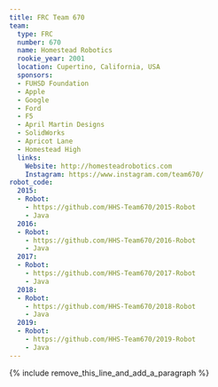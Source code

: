 ```yaml
---
title: FRC Team 670
team:
  type: FRC
  number: 670
  name: Homestead Robotics
  rookie_year: 2001
  location: Cupertino, California, USA
  sponsors:
  - FUHSD Foundation
  - Apple
  - Google
  - Ford
  - F5
  - April Martin Designs
  - SolidWorks
  - Apricot Lane
  - Homestead High
  links:
    Website: http://homesteadrobotics.com
    Instagram: https://www.instagram.com/team670/
robot_code:
  2015:
  - Robot:
    - https://github.com/HHS-Team670/2015-Robot
    - Java
  2016:
  - Robot:
    - https://github.com/HHS-Team670/2016-Robot
    - Java
  2017:
  - Robot:
    - https://github.com/HHS-Team670/2017-Robot
    - Java
  2018:
  - Robot:
    - https://github.com/HHS-Team670/2018-Robot
    - Java
  2019:
  - Robot:
    - https://github.com/HHS-Team670/2019-Robot
    - Java
---
```


{% include remove_this_line_and_add_a_paragraph %}
